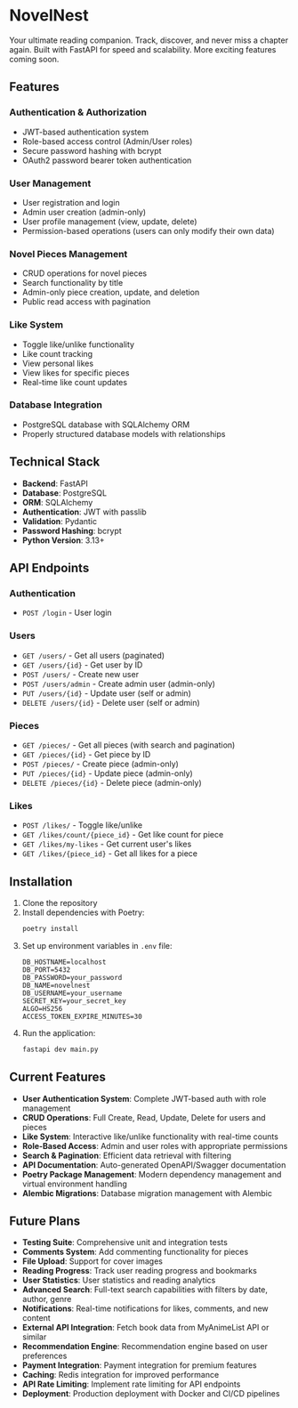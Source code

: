 # NovelNest

Your ultimate reading companion. Track, discover, and never miss a chapter again. Built with FastAPI for speed and scalability. More exciting features coming soon.

## Features

### Authentication & Authorization
- JWT-based authentication system
- Role-based access control (Admin/User roles)
- Secure password hashing with bcrypt
- OAuth2 password bearer token authentication

### User Management
- User registration and login
- Admin user creation (admin-only)
- User profile management (view, update, delete)
- Permission-based operations (users can only modify their own data)

### Novel Pieces Management
- CRUD operations for novel pieces
- Search functionality by title
- Admin-only piece creation, update, and deletion
- Public read access with pagination

### Like System
- Toggle like/unlike functionality
- Like count tracking
- View personal likes
- View likes for specific pieces
- Real-time like count updates

### Database Integration
- PostgreSQL database with SQLAlchemy ORM
- Properly structured database models with relationships

## Technical Stack

- **Backend**: FastAPI
- **Database**: PostgreSQL
- **ORM**: SQLAlchemy
- **Authentication**: JWT with passlib
- **Validation**: Pydantic
- **Password Hashing**: bcrypt
- **Python Version**: 3.13+

## API Endpoints

### Authentication
- `POST /login` - User login

### Users
- `GET /users/` - Get all users (paginated)
- `GET /users/{id}` - Get user by ID
- `POST /users/` - Create new user
- `POST /users/admin` - Create admin user (admin-only)
- `PUT /users/{id}` - Update user (self or admin)
- `DELETE /users/{id}` - Delete user (self or admin)

### Pieces
- `GET /pieces/` - Get all pieces (with search and pagination)
- `GET /pieces/{id}` - Get piece by ID
- `POST /pieces/` - Create piece (admin-only)
- `PUT /pieces/{id}` - Update piece (admin-only)
- `DELETE /pieces/{id}` - Delete piece (admin-only)

### Likes
- `POST /likes/` - Toggle like/unlike
- `GET /likes/count/{piece_id}` - Get like count for piece
- `GET /likes/my-likes` - Get current user's likes
- `GET /likes/{piece_id}` - Get all likes for a piece

## Installation

1. Clone the repository
2. Install dependencies with Poetry:
   ```bash
   poetry install
   ```
3. Set up environment variables in `.env` file:
   ```
   DB_HOSTNAME=localhost
   DB_PORT=5432
   DB_PASSWORD=your_password
   DB_NAME=novelnest
   DB_USERNAME=your_username
   SECRET_KEY=your_secret_key
   ALGO=HS256
   ACCESS_TOKEN_EXPIRE_MINUTES=30
   ```
4. Run the application:
   ```bash
   fastapi dev main.py
   ```

## Current Features

- **User Authentication System**: Complete JWT-based auth with role management
- **CRUD Operations**: Full Create, Read, Update, Delete for users and pieces
- **Like System**: Interactive like/unlike functionality with real-time counts
- **Role-Based Access**: Admin and user roles with appropriate permissions
- **Search & Pagination**: Efficient data retrieval with filtering
- **API Documentation**: Auto-generated OpenAPI/Swagger documentation
- **Poetry Package Management**: Modern dependency management and virtual environment handling
- **Alembic Migrations**: Database migration management with Alembic

## Future Plans

- **Testing Suite**: Comprehensive unit and integration tests
- **Comments System**: Add commenting functionality for pieces
- **File Upload**: Support for cover images
- **Reading Progress**: Track user reading progress and bookmarks
- **User Statistics**: User statistics and reading analytics
- **Advanced Search**: Full-text search capabilities with filters by date, author, genre
- **Notifications**: Real-time notifications for likes, comments, and new content
- **External API Integration**: Fetch book data from MyAnimeList API or similar
- **Recommendation Engine**: Recommendation engine based on user preferences
- **Payment Integration**: Payment integration for premium features
- **Caching**: Redis integration for improved performance
- **API Rate Limiting**: Implement rate limiting for API endpoints
- **Deployment**: Production deployment with Docker and CI/CD pipelines
